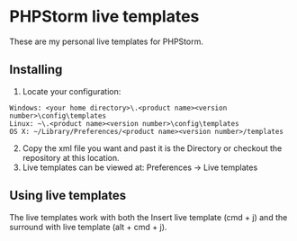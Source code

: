 # PHPStorm live templates
These are my personal live templates for PHPStorm.

## Installing
1. Locate your configuration:
```
Windows: <your home directory>\.<product name><version number>\config\templates
Linux: ~\.<product name><version number>\config\templates
OS X: ~/Library/Preferences/<product name><version number>/templates
```
2. Copy the xml file you want and past it is the Directory or checkout the repository at this location.
3. Live templates can be viewed at: Preferences -> Live templates

## Using live templates
The live templates work with both the Insert live template (cmd + j) and the surround with live template (alt + cmd + j).

